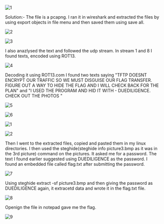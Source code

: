 ![1](https://user-images.githubusercontent.com/125752406/219903401-fe5e9f28-5971-4fe7-bd24-f797ac0dfdfe.png)

Solution:-
The file is a pcapng. I ran it in wireshark and extracted the files by using export objects in file menu and then saved them using save all.

![2](https://user-images.githubusercontent.com/125752406/219903407-61907a6e-dc00-43e3-a61b-223e2bde1ecc.png)

![3](https://user-images.githubusercontent.com/125752406/219903426-e5724b20-54be-4a47-868c-57c69ff3950d.png)

I also anazlysed the text and followed the udp stream. In stream 1 and 8 I found texts, encoded using ROT13.

![4](https://user-images.githubusercontent.com/125752406/219903455-765148b0-6a31-4a14-bc8c-b47598ce09ee.png)

Decoding it using ROT13.com I found two texts saying "TFTP DOESNT ENCRYPT OUR TRAFFIC SO WE MUST DISGUISE OUR FLAG TRANSFER. FIGURE OUT A WAY TO HIDE THE FLAG AND I WILL CHECK BACK FOR THE PLAN" and "I USED THE PROGRAM AND HID IT WITH - DUEDILIGENCE. CHECK OUT THE PHOTOS "

![5](https://user-images.githubusercontent.com/125752406/219903467-1aef8ddf-0698-466d-ac81-883a1902943c.png)

![6](https://user-images.githubusercontent.com/125752406/219903474-db0a6702-0000-4393-a860-4bbf0dbe58e1.png)

![1](https://user-images.githubusercontent.com/125752406/219903590-7807ab35-7614-4dc7-8e80-bc9995c7dbf5.png)

![2](https://user-images.githubusercontent.com/125752406/219903597-2eb8c85a-bd54-427f-b5c3-6cc9a0672b6b.png)

Then I went to the extracted files, copied and pasted them in my linux directories.
I then used the steghide(steghide info picture3.bmp as it was in the 3rd picture) command on the pictures. It asked me for a password. 
The text I found earlier suggested using DUEDILIGENCE as the password. I found an embedded file called flag.txt after submitting the password.

![7](https://user-images.githubusercontent.com/125752406/219903490-79e7bc17-a616-4c9d-9081-b32acfdffd85.png)

Using steghide extract -sf picture3.bmp and then giving the password as DUEDILIGENCE again, it extracetd data and wrote it in the flag.txt file. 

![8](https://user-images.githubusercontent.com/125752406/219903502-d5110a51-e854-4a2a-af95-3884e59b9d7b.png)

Openign the file in notepad gave me the flag.

![9](https://user-images.githubusercontent.com/125752406/219903515-369eea74-d79b-4338-b674-766b69a39a5e.png)
